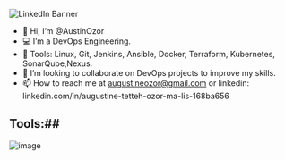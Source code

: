 
![LinkedIn Banner](https://github.com/AustinOzor/AustinOzor/assets/99667583/91f1d50c-f836-411e-9108-ca9bd71e90c2)

- 👋 Hi, I’m @AustinOzor
- 💻 I’m a DevOps Engineering.
- 🌱 Tools: Linux, Git, Jenkins, Ansible, Docker, Terraform, Kubernetes, SonarQube,Nexus.
- 💞️ I’m looking to collaborate on DevOps projects to improve my skills.
- 📫 How to reach me at augustineozor@gmail.com or linkedin: linkedin.com/in/augustine-tetteh-ozor-ma-lis-168ba656

## Tools:##
![image](https://github.com/AustinOzor/AustinOzor/assets/99667583/aa2b843a-283c-4cc8-9a1e-6d03fa4973c3)





<!---
AustinOzor/AustinOzor is a ✨ special ✨ repository because its `README.md` (this file) appears on your GitHub profile.
You can click the Preview link to take a look at your changes.
--->
